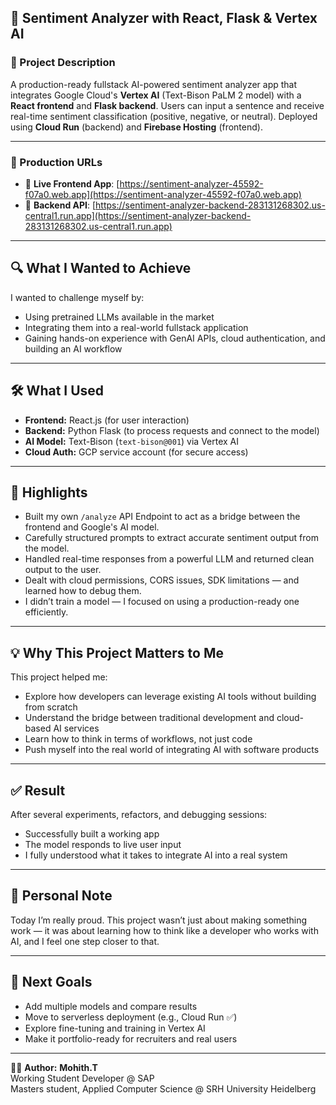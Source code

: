 ## 📘 Sentiment Analyzer with React, Flask & Vertex AI

### 🎯 Project Description
A production-ready fullstack AI-powered sentiment analyzer app that integrates Google Cloud's **Vertex AI** (Text-Bison PaLM 2 model) with a **React frontend** and **Flask backend**. Users can input a sentence and receive real-time sentiment classification (positive, negative, or neutral). Deployed using **Cloud Run** (backend) and **Firebase Hosting** (frontend).

---

### 🚀 Production URLs
- 🔗 **Live Frontend App**: [https://sentiment-analyzer-45592-f07a0.web.app](https://sentiment-analyzer-45592-f07a0.web.app)
- 🔧 **Backend API**: [https://sentiment-analyzer-backend-283131268302.us-central1.run.app](https://sentiment-analyzer-backend-283131268302.us-central1.run.app)

---

## 🔍 What I Wanted to Achieve
I wanted to challenge myself by:
- Using pretrained LLMs available in the market
- Integrating them into a real-world fullstack application
- Gaining hands-on experience with GenAI APIs, cloud authentication, and building an AI workflow

---

## 🛠️ What I Used
- **Frontend:** React.js (for user interaction)
- **Backend:** Python Flask (to process requests and connect to the model)
- **AI Model:** Text-Bison (`text-bison@001`) via Vertex AI
- **Cloud Auth:** GCP service account (for secure access)

---

## 🌟 Highlights
- Built my own `/analyze` API Endpoint to act as a bridge between the frontend and Google's AI model.
- Carefully structured prompts to extract accurate sentiment output from the model.
- Handled real-time responses from a powerful LLM and returned clean output to the user.
- Dealt with cloud permissions, CORS issues, SDK limitations — and learned how to debug them.
- I didn’t train a model — I focused on using a production-ready one efficiently.

---

## 💡 Why This Project Matters to Me
This project helped me:
- Explore how developers can leverage existing AI tools without building from scratch
- Understand the bridge between traditional development and cloud-based AI services
- Learn how to think in terms of workflows, not just code
- Push myself into the real world of integrating AI with software products

---

## ✅ Result
After several experiments, refactors, and debugging sessions:
- Successfully built a working app
- The model responds to live user input
- I fully understood what it takes to integrate AI into a real system

---

## 💬 Personal Note
Today I’m really proud.
This project wasn’t just about making something work — it was about learning how to think like a developer who works with AI, and I feel one step closer to that.

---

## 🔭 Next Goals
- Add multiple models and compare results
- Move to serverless deployment (e.g., Cloud Run ✅)
- Explore fine-tuning and training in Vertex AI
- Make it portfolio-ready for recruiters and real users

---

👨‍💻 **Author:**
**Mohith.T**  
Working Student Developer @ SAP  
Masters student, Applied Computer Science @ SRH University Heidelberg
